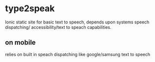 # type2speak
Ionic static site for basic text to speech, depends upon systems speech dispatching/ accessibility/text to speach capabilities.

## on mobile

relies on built in speach dispatching like google/samsung text to speech
